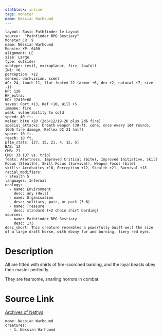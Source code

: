 ```yaml
---
statblock: inline
tags: monster
name: Nessian Warhound
---
```

```statblock
layout: Basic Pathfinder 1e Layout
source:  "Pathfinder RPG Bestiary"
Monster_CR: 9
name: Nessian Warhound
Monster_XP: 6400
alignment: LE
size: Large
type: outsider
subtype: (evil, extraplanar, fire, lawful)
INI: +6
perception: +12
senses: darkvision, scent
AC: 24, touch 11, flat-footed 22 (armor +6, dex +2, natural +7, size -1)
HP: 126
HP_extra: 
HD: 12d10+60
saves: Fort +13, Ref +10, Will +5
immune: fire
weak: vulnerability to cold
speed: 40 ft.
melee: bite +20 (2d6+12/19-20 plus 2d6 fire)
special_attacks: breath weapon (30-ft. cone, once every 1d4 rounds, 10d6 fire damage, Reflex DC 21 half)
space: 10 ft.
reach: 10 ft.
pf1e_stats: [27, 15, 21, 4, 12, 6]
BAB: 12
CMB: 21
CMD: 33 (37 vs. trip)
feats: Alertness, Improved Critical (bite), Improved Initiative, Skill Focus (Stealth), Skill Focus (Survival), Weapon Focus (bite)
skills: Acrobatics +16, Perception +12, Stealth +21, Survival +18
racial_modifiers:
- Stealth 5
languages: Infernal
ecology:
  - name: Environment
    desc: any (Hell)
  - name: Organisation
    desc: solitary, pair, or pack (3-6)
  - name: Treasure
    desc: standard (+2 chain shirt barding)
sources:
  - name: Pathfinder RPG Bestiary
    desc: 173
desc_short: This creature resembles a powerfully built wolf the size of a large draft horse, with ebony fur and burning, fiery red eyes.
```
# Description
All are fitted with shirts of fire-scorched barding, and the loyal beasts obey their master perfectly.

They are fearsome, snarling horrors in combat.
# Source Link
[Archives of Nethys](https://aonprd.com/MonsterDisplay.aspx?ItemName=Nessian%20Warhound)
```encounter-table
name: Nessian Warhound
creatures:
  - 1: Nessian Warhound
```

